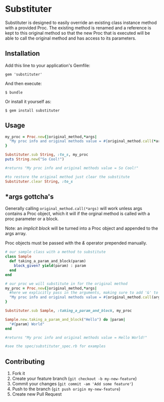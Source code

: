 # Substituter

Substituter is designed to easily override an existing class instance method with a provided Proc. The existing method is renamed and a reference is kept to this original method so that the new Proc that is executed will be able to call the original method and has access to its parameters.

## Installation

Add this line to your application's Gemfile:

    gem 'substituter'

And then execute:

    $ bundle

Or install it yourself as:

    $ gem install substituter

## Usage

```ruby 
my_proc = Proc.new{|original_method,*args|
  "My proc info and original methods value = #{original_method.call(*args)}"
}

Substituter.sub String, :to_s, my_proc
puts String.new("So Cool!")

#returns "My proc info and original methods value = So Cool!" 

#to restore the original method just clear the substitute
Substituter.clear String, :to_s

```

## *args gottcha's

Generally calling `original_method.call(*args)` will work unless args contains a Proc object, which it will if the orginal method is called with a proc parameter or a block.

Note: an _implicit_ _block_ will be turned into a Proc object and appended to the args array.

Proc objects must be passed with the _&_ operator prepended manually.

```ruby
# our sample class with a method to substitute
class Sample
  def taking_a_param_and_block(param)
    block_given? yield(param) : param
  end
end

# our proc we will substitute in for the original method
my_proc = Proc.new{|original_method,*args|
  #here we explicitly pass in the arguments, making sure to add '&' to the proc object
  "My proc info and original methods value = #{original_method.call(args[0], args[1])}"
}

Substituter.sub Sample, :taking_a_param_and_block, my_proc

Sample.new.taking_a_param_and_block("Hello") do |param|
  "#{param} World"
end

#returns "My proc info and original methods value = Hello World!" 

#see the spec/substituter_spec.rb for examples

```

## Contributing

1. Fork it
2. Create your feature branch (`git checkout -b my-new-feature`)
3. Commit your changes (`git commit -am 'Add some feature'`)
4. Push to the branch (`git push origin my-new-feature`)
5. Create new Pull Request
